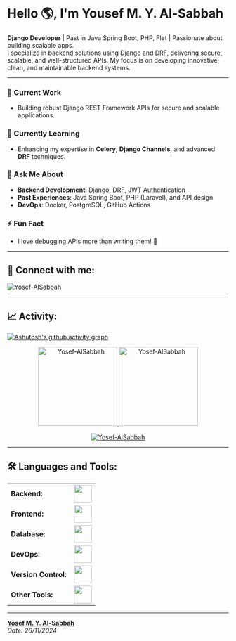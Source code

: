 <link rel="stylesheet" type='text/css' href="https://cdn.jsdelivr.net/gh/devicons/devicon@latest/devicon.min.css" />

# Hello 🌎, I'm Yousef M. Y. Al-Sabbah

**Django Developer** | Past in Java Spring Boot, PHP, Flet | Passionate about building scalable apps.  
I specialize in backend solutions using Django and DRF, delivering secure, scalable, and well-structured APIs. My focus is on developing innovative, clean, and maintainable backend systems.

---

### 🔭 Current Work
- Building robust Django REST Framework APIs for secure and scalable applications.

### 🌱 Currently Learning
- Enhancing my expertise in **Celery**, **Django Channels**, and advanced **DRF** techniques.

### 💬 Ask Me About
- **Backend Development**: Django, DRF, JWT Authentication  
- **Past Experiences**: Java Spring Boot, PHP (Laravel), and API design  
- **DevOps**: Docker, PostgreSQL, GitHub Actions  

### ⚡ Fun Fact
- I love debugging APIs more than writing them! 🚀

---

## 📡 Connect with me:
<p align="left">
<a href="https://github.com/Yosef-AlSabbah" target="blank"><i class="devicon-github-original" alt="GitHub" height="40" width="60"></i></a>
<a href="https://www.linkedin.com/in/Yosef-AlSabbah/" target="blank"><i class="devicon-linkedin-plain colored" alt="LinkedIn" height="40" width="60"></i></a>
</p>

<p align="left"> <img src="https://komarev.com/ghpvc/?username=Yosef-AlSabbah&label=Profile%20views&color=0e75b6&style=flat" alt="Yosef-AlSabbah" /> </p>

---

## 📈 Activity:

[![Ashutosh's github activity graph](https://github-readme-activity-graph.vercel.app/graph?username=Yosef-AlSabbah&bg_color=0f2d3e&color=1cadfb&line=1cadfb&point=1cadfb&area=true&hide_border=true)](https://github.com/ashutosh00710/github-readme-activity-graph)

<div align="center">
  <a href="https://github.com/Yosef-AlSabbah">
    <img height="180em" src="https://github-readme-stats.vercel.app/api/top-langs?username=Yosef-AlSabbah&show_icons=true&locale=en&layout=compact&theme=tokyonight" alt="Yosef-AlSabbah"/>
    <img height="180em" src="https://github-readme-stats.vercel.app/api?username=Yosef-AlSabbah&show_icons=true&locale=en&layout=compact&theme=tokyonight" alt="Yosef-AlSabbah"/>
  </a>
</div>
<p align="center">
  <a href="https://github.com/Yosef-AlSabbah">
    <img src="https://github-readme-streak-stats.herokuapp.com/?user=Yosef-AlSabbah&&theme=tokyonight" alt="Yosef-AlSabbah" />
  </a>
</p>

---

## 🛠 Languages and Tools:
<table>
    <tr>
        <td style="font-weight: bold; padding-right: 10px;">Backend:</td>
        <td><img height="40" src="https://skillicons.dev/icons?i=django,python,spring,fastapi,nodejs,express,nginx"/></td>
    </tr>
    <tr>
        <td style="font-weight: bold; padding-right: 10px;">Frontend:</td>
        <td><img height="40" src="https://skillicons.dev/icons?i=html,css,js,bootstrap,react"/></td>
    </tr>
    <tr>
        <td style="font-weight: bold; padding-right: 10px;">Database:</td>
        <td><img height="40" src="https://skillicons.dev/icons?i=postgresql,mysql,sqlite"/></td>
    </tr>
    <tr>
        <td style="font-weight: bold; padding-right: 10px;">DevOps:</td>
        <td><img height="40" src="https://skillicons.dev/icons?i=docker,kubernetes,githubactions"/></td>
    </tr>
    <tr>
        <td style="font-weight: bold; padding-right: 10px;">Version Control:</td>
        <td><img height="40" src="https://skillicons.dev/icons?i=git,github"/></td>
    </tr>
    <tr>
        <td style="font-weight: bold; padding-right: 10px;">Other Tools:</td>
        <td><img height="40" src="https://skillicons.dev/icons?i=celery,rabbitmq"/></td>
    </tr>
</table>

---

**[Yosef M. Y. Al-Sabbah](https://github.com/Yosef-AlSabbah)**  
_Date: 26/11/2024_
